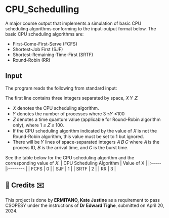 # CPU_Schedulling
A major course output that implements a simulation of basic CPU scheduling algorithms conforming to the input-output format below. The basic CPU scheduling algorithms are:

- First-Come-First-Serve (FCFS)
- Shortest-Job First (SJF)
- Shortest-Remaining-Time-First (SRTF)
- Round-Robin (RR)

## Input
The program reads the following from standard input:

The first line contains three integers separated by space, 𝑋 𝑌 𝑍.
- 𝑋 denotes the CPU scheduling algorithm.
- 𝑌 denotes the number of processes where 3 ≤𝑌 ≤100
- 𝑍 denotes a time quantum value (applicable for Round-Robin algorithm only), where 1 ≤ 𝑍 ≤ 100. 
- If the CPU scheduling algorithm indicated by the value of 𝑋 is not the Round-Robin algorithm, this value must be set to 1 but ignored.
- There will be 𝑌 lines of space-separated integers 𝐴 𝐵 𝐶 where 𝐴 is the process ID, 𝐵 is the arrival time, and 𝐶 is the burst time.

See the table below for the CPU scheduling algorithm and the corresponding value of 𝑋.
| CPU Scheduling Algorithm |  Value of X  |
|:-----|:--------:|
| FCFS   | 0 |
| SJF   |  1  |
| SRTF   | 2 |
| RR   | 3 |


<h2>💌 Credits ✉️</h2>
This project is done by <b>ERMITANO, Kate Justine</b> as a requirement to pass CSOPESY under the instructions of <b>Dr Edward Tighe</b>, submitted on April 20, 2024.
